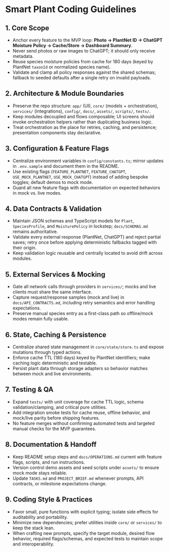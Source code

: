 # Smart Plant Coding Guidelines

## 1. Core Scope
- Anchor every feature to the MVP loop: **Photo → PlantNet ID → ChatGPT Moisture Policy → Cache/Store → Dashboard Summary**.
- Never send photos or raw images to ChatGPT; it should only receive metadata.
- Reuse species moisture policies from cache for 180 days (keyed by PlantNet `taxonId` or normalized species name).
- Validate and clamp all policy responses against the shared schemas; fallback to seeded defaults after a single retry on invalid payloads.

## 2. Architecture & Module Boundaries
- Preserve the repo structure: `app/` (UI), `core/` (models + orchestration), `services/` (integrations), `config/`, `docs/`, `assets/`, `scripts/`, `tests/`.
- Keep modules decoupled and flows composable; UI screens should invoke orchestration helpers rather than duplicating business logic.
- Treat orchestration as the place for retries, caching, and persistence; presentation components stay declarative.

## 3. Configuration & Feature Flags
- Centralize environment variables in `config/constants.ts`; mirror updates in `.env.sample` and document them in the README.
- Use existing flags (`FEATURE_PLANTNET`, `FEATURE_CHATGPT`, `USE_MOCK_PLANTNET`, `USE_MOCK_CHATGPT`) instead of adding bespoke toggles; default demos to mock mode.
- Guard all new feature flags with documentation on expected behaviors in mock vs. live modes.

## 4. Data Contracts & Validation
- Maintain JSON schemas and TypeScript models for `Plant`, `SpeciesProfile`, and `MoisturePolicy` in lockstep; `docs/SCHEMAS.md` remains authoritative.
- Validate every external response (PlantNet, ChatGPT) and reject partial saves; retry once before applying deterministic fallbacks tagged with their origin.
- Keep validation logic reusable and centrally located to avoid drift across modules.

## 5. External Services & Mocking
- Gate all network calls through providers in `services/`; mocks and live clients must share the same interface.
- Capture request/response samples (mock and live) in `docs/API_CONTRACTS.md`, including retry semantics and error handling expectations.
- Preserve manual species entry as a first-class path so offline/mock modes remain fully usable.

## 6. State, Caching & Persistence
- Centralize shared state management in `core/state/store.ts` and expose mutations through typed actions.
- Enforce cache TTL (180 days) keyed by PlantNet identifiers; make caching logic deterministic and testable.
- Persist plant data through storage adapters so behavior matches between mock and live environments.

## 7. Testing & QA
- Expand `tests/` with unit coverage for cache TTL logic, schema validation/clamping, and critical pure utilities.
- Add integration smoke tests for cache reuse, offline behavior, and mock/live parity before shipping features.
- No feature merges without confirming automated tests and targeted manual checks for the MVP guarantees.

## 8. Documentation & Handoff
- Keep README setup steps and `docs/OPERATIONS.md` current with feature flags, scripts, and run instructions.
- Version control demo assets and seed scripts under `assets/` to ensure mock mode stays reliable.
- Update `TASKS.md` and `PROJECT_BRIEF.md` whenever prompts, API contracts, or milestone expectations change.

## 9. Coding Style & Practices
- Favor small, pure functions with explicit typing; isolate side effects for auditability and portability.
- Minimize new dependencies; prefer utilities inside `core/` or `services/` to keep the stack lean.
- When crafting new prompts, specify the target module, desired flow behavior, required flags/schemas, and expected tests to maintain scope and interoperability.
